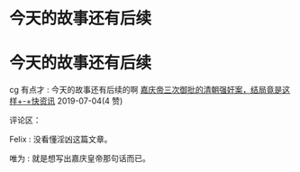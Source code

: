 # 今天的故事还有后续

# 今天的故事还有后续

cg 有点才 : 今天的故事还有后续的啊 [嘉庆帝三次御批的清朝强奸案，结局竟是这样](http://sh.qihoo.com/mob/transcoding?sign=360_e39369d1&url=9f37d7eb8052cd169)[+-+](http://sh.qihoo.com/mob/transcoding?sign=360_e39369d1&url=9f37d7eb8052cd169)[快资讯](http://sh.qihoo.com/mob/transcoding?sign=360_e39369d1&url=9f37d7eb8052cd169) 2019-07-04(4 赞)

评论区：

Felix : 没看懂淫凶这篇文章。

唯为 : 就是想写出嘉庆皇帝那句话而已。